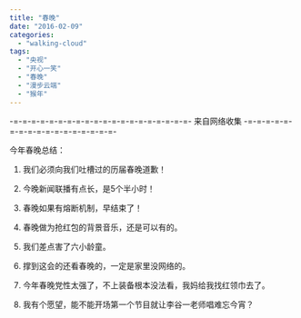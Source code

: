 ```yaml
---
title: "春晚"
date: "2016-02-09"
categories: 
  - "walking-cloud"
tags: 
  - "央视"
  - "开心一笑"
  - "春晚"
  - "漫步云端"
  - "猴年"
---
```


\-=-=-=-=-=-=-=-=-=-=-=-=-=-=-=-=-=-=-=-=- 来自网络收集 -=-=-=-=-=-=-=-=-=-=-=-=-=-=-=-=-=- 

今年春晚总结：

1. 我们必须向我们吐槽过的历届春晚道歉！

2. 今晚新闻联播有点长，是5个半小时！

3. 春晚如果有熔断机制，早结束了！

4. 春晚做为抢红包的背景音乐，还是可以有的。

5. 我们差点害了六小龄童。

6. 撑到这会的还看春晚的，一定是家里没网络的。

7. 今年春晚党性太强了，不上装备根本没法看，我妈给我找红领巾去了。

8. 我有个愿望，能不能开场第一个节目就让李谷一老师唱难忘今宵？
